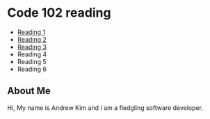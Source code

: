 # Code 102 reading

- [Reading 1](https://github.com/KimrAndrew/reading-notes1/blob/main/markdown.md)
- [Reading 2](https://github.com/KimrAndrew/reading-notes1/blob/main/Read%2002%20-%20The%20Coder's%20Computer.md)
- [Reading 3](https://github.com/KimrAndrew/reading-notes1/blob/main/reading-notes3.md)
- Reading 4
- Reading 5
- Reading 6

## About Me
Hi, My name is Andrew Kim and I am a fledgling software developer.